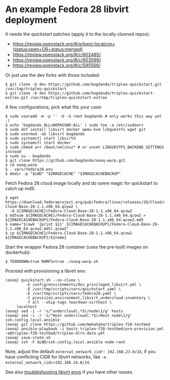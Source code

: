 # An example Fedora 28 libvirt deployment

It needs the quickstart patches (apply it to the locally clonned repos):

* https://review.openstack.org/#/q/topic:localcon+(status:open+OR+status:merged)
* https://review.openstack.org/#/c/602485/
* https://review.openstack.org/#/c/603069/
* https://review.openstack.org/#/c/595566/

Or just use the dev forks with those included:
```
$ git clone -b dev https://github.com/bogdando/tripleo-quickstart.git /var/tmp/tripleo-quickstart
$ git clone -b dev https://github.com/bogdando/tripleo-quickstart-extras.git /var/tmp/tripleo-quickstart-extras
```

A few configurations, pick what fits your case:
```
$ sudo useradd -m -p '' -U -G root bogdando # only works this way yet :)
$ echo 'bogdando ALL=NOPASSWD:ALL' | sudo tee -a /etc/sudoers
$ sudo dnf install libvirt docker qemu-kvm libguestfs wget git
$ sudo usermod -aG libvirt bogdando
$ sudo systemctl start libvirtd
$ sudo systemctl start docker
$ sudo chmod a+r /boot/vmlinuz* # or unset LIBGUESTFS_BACKEND_SETTINGS instead
$ sudo su - bogdando
$ git clone https://github.com/bogdando/oooq-warp.git
$ cd oooq-warp
$ . vars/fedora28.env
$ mkdir -p "$LWD" "$IMAGECACHE" "$IMAGECACHEBACKUP"
```

Fetch Fedora 28 cloud image locally and do some magic for quickstart to catch up md5:
```
$ wget https://download.fedoraproject.org/pub/fedora/linux/releases/28/Cloud/x86_64/images/Fedora-Cloud-Base-28-1.1.x86_64.qcow2 \
  -O ${IMAGECACHE}/Fedora-Cloud-Base-28-1.1.x86_64.qcow2
$ md5sum ${IMAGECACHE}/Fedora-Cloud-Base-28-1.1.x86_64.qcow2 > ${IMAGECACHEBACKUP}/Fedora-Cloud-Base-28-1.1.x86_64.qcow2.md5
$ name="$(awk '{print $1}' ${IMAGECACHEBACKUP}/Fedora-Cloud-Base-28-1.1.x86_64.qcow2.md5).qcow2"
$ cp ${IMAGECACHE}/Fedora-Cloud-Base-28-1.1.x86_64.qcow2 ${IMAGECACHEBACKUP}/${name}
```

Start the wrapper Fedora 28 container (uses the pre-built images on dockerhub):
```
$ TEARDOWN=true RAMFS=true ./oooq-warp.sh
```

Proceed with provisioning a libvirt env:
```
(oooq) quickstart.sh --no-clone \
         -E config/environments/dev_privileged_libvirt.yml \
         -E /var/tmp/scripts/vars/quickstart.yaml \
         -E /var/tmp/scripts/vars/fedora28.yaml \
         -t provision,environment,libvirt,undercloud-inventory \
         -T all --skip-tags teardown-virthost \
	 localhost
(oooq) sed -i -r 's/^undercloud(.*$)/node\1/g' hosts
(oooq) sed -i -r 's/^Host undercloud(.*$)/Host node\1/g' ssh.config.local.ansible
(oooq) git clone https://github.com/mwhahaha/tripleo-f28-testbed
(oooq) ansible-playbook -i hosts tripleo-f28-testbed/pre-provision.yml -e@tripleo-f28-testbed/tripleo-dlrn-data.yml
(oooq) save-state.sh
(oooq) ssh -F $LWD/ssh.config.local.ansible node-root
```
Note, adjust the default `external_network_cidr: 192.168.23.0/24`, if you have
conflicting CIDR for libvirt networks, like ``-e external_network_cidr=192.168.24.0/24``.

See also [troubleshooting libvirt envs](./troubleshoot.md) if you have other
issues.
